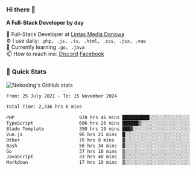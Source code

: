 ### Hi there 👋

**A Full-Stack Developer by day**

🔭 Full-Stack Developer at [Lintas Media Danawa](https://www.lintasmediadanawa.com/)  
⚙️ I use daily: `.php, .js, .ts, .html, .css, .jsx, .vue`  
🌱 Currently learning `.go, .java`  
📫 How to reach me: [Discord](https://discordapp.com/users/984448732999327766)  [Facebook](https://fb.me/tyvandi)  

### 🚀 Quick Stats  

![Nekoding's GitHub stats](https://github-readme-stats.vercel.app/api?username=nekoding&show_icons=true)

<!--START_SECTION:waka-->

```txt
From: 25 July 2021 - To: 15 November 2024

Total Time: 2,336 hrs 6 mins

PHP                        978 hrs 46 mins ██████████░░░░░░░░░░░░░░░   40.58 %
TypeScript                 606 hrs 26 mins ██████▒░░░░░░░░░░░░░░░░░░   25.14 %
Blade Template             350 hrs 19 mins ███▓░░░░░░░░░░░░░░░░░░░░░   14.52 %
Vue.js                     96 hrs 21 mins  █░░░░░░░░░░░░░░░░░░░░░░░░   03.99 %
Other                      76 hrs 8 mins   ▓░░░░░░░░░░░░░░░░░░░░░░░░   03.16 %
Bash                       56 hrs 34 mins  ▓░░░░░░░░░░░░░░░░░░░░░░░░   02.35 %
Go                         37 hrs 10 mins  ▒░░░░░░░░░░░░░░░░░░░░░░░░   01.54 %
JavaScript                 33 hrs 40 mins  ▒░░░░░░░░░░░░░░░░░░░░░░░░   01.40 %
Markdown                   17 hrs 19 mins  ▒░░░░░░░░░░░░░░░░░░░░░░░░   00.72 %
```

<!--END_SECTION:waka-->

<!--
**nekoding/nekoding** is a ✨ _special_ ✨ repository because its `README.md` (this file) appears on your GitHub profile.

Here are some ideas to get you started:

- 🔭 I’m currently working on ...
- 🌱 I’m currently learning ...
- 👯 I’m looking to collaborate on ...
- 🤔 I’m looking for help with ...
- 💬 Ask me about ...
- 📫 How to reach me: ...
- 😄 Pronouns: ...
- ⚡ Fun fact: ...
-->
